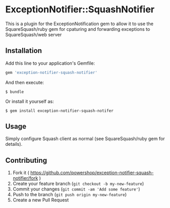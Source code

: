 # ExceptionNotifier::SquashNotifier

This is a plugin for the ExceptionNotification gem to allow it to use the SquareSquash/ruby gem
for cpaturing and forwarding exceptions to SquareSquash/web server

## Installation

Add this line to your application's Gemfile:

```ruby
gem 'exception-notifier-squash-notifier'
```

And then execute:

    $ bundle

Or install it yourself as:

    $ gem install exception-notifier-squash-notifer

## Usage

Simply configure Squash client as normal (see SquareSquash/ruby gem for details).

## Contributing

1. Fork it ( https://github.com/powershop/exception-notifier-squash-notifier/fork )
2. Create your feature branch (`git checkout -b my-new-feature`)
3. Commit your changes (`git commit -am 'Add some feature'`)
4. Push to the branch (`git push origin my-new-feature`)
5. Create a new Pull Request
